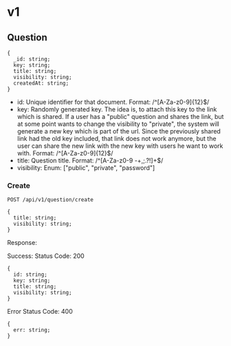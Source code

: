 # v1

## Question

    {
      _id: string;
      key: string;
      title: string;
      visibility: string;
      createdAt: string;
    }

* id: Unique identifier for that document. Format: /^[A-Za-z0-9]{12}$/
* key: Randomly generated key. The idea is, to attach this key to the link which is shared. If a user has a "public" question and shares the link, but at some point wants to change the visibility to "private", the system will generate a new key which is part of the url. Since the previously shared link had the old key included, that link does not work anymore, but the user can share the new link with the new key with users he want to work with. Format: /^[A-Za-z0-9]{12}$/
* title: Question title. Format: /^[A-Za-z0-9 -+,;.?!]+$/
* visibility: Enum: ["public", "private", "password"]

### Create
`POST /api/v1/question/create`

    {
      title: string;
      visibility: string;
    }

Response:

Success: Status Code: 200

    {
      id: string;
      key: string;
      title: string;
      visibility: string;
    }

Error Status Code: 400

    {
      err: string;
    }
